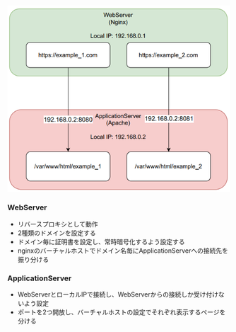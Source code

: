 ![server_img](img/server_img.png)

### WebServer

- リバースプロキシとして動作
- 2種類のドメインを設定する
- ドメイン毎に証明書を設定し、常時暗号化するよう設定する
- nginxのバーチャルホストでドメイン名毎にApplicationServerへの接続先を振り分ける

### ApplicationServer

- WebServerとローカルIPで接続し、WebServerからの接続しか受け付けないよう設定
- ポートを2つ開放し、バーチャルホストの設定でそれぞれ表示するページを分ける